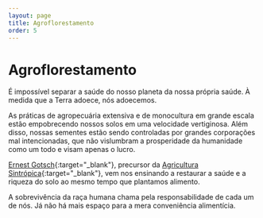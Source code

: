 ```yaml
---
layout: page
title: Agroflorestamento
order: 5
---
```

# Agroflorestamento
É impossível separar a saúde do nosso planeta da nossa própria saúde. À medida que a Terra adoece, nós adoecemos.

As práticas de agropecuária extensiva e de monocultura em grande escala estão empobrecendo nossos solos em uma velocidade vertiginosa. Além disso, nossas sementes estão sendo controladas por grandes corporações mal intencionadas, que não vislumbram a prosperidade da humanidade como um todo e visam apenas o lucro.

[Ernest Gotsch](http://agendagotsch.com/){:target="_blank"}, precursor da [Agricultura Sintrópica](http://agendagotsch.com/pt/syntropy){:target="_blank"}, vem nos ensinando a restaurar a saúde e a riqueza do solo ao mesmo tempo que plantamos alimento.

A sobrevivência da raça humana chama pela responsabilidade de cada um de nós. Já não há mais espaço para a mera conveniência alimentícia.
